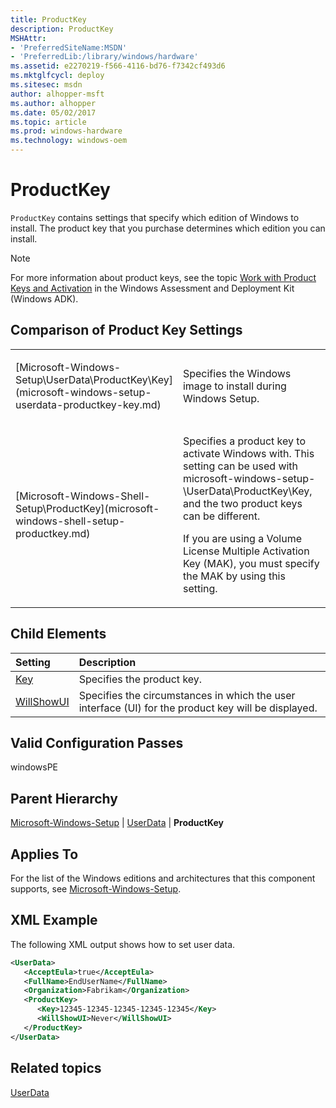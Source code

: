 ```yaml
---
title: ProductKey
description: ProductKey
MSHAttr:
- 'PreferredSiteName:MSDN'
- 'PreferredLib:/library/windows/hardware'
ms.assetid: e2270219-f566-4116-bd76-f7342cf493d6
ms.mktglfcycl: deploy
ms.sitesec: msdn
author: alhopper-msft
ms.author: alhopper
ms.date: 05/02/2017
ms.topic: article
ms.prod: windows-hardware
ms.technology: windows-oem
---
```

# ProductKey

`ProductKey` contains settings that specify which edition of Windows to install. The product key that you purchase determines which edition you can install.

> [!Note]
> For more information about product keys, see the topic [Work with Product Keys and Activation](http://go.microsoft.com/fwlink/p/?linkid=208192) in the Windows Assessment and Deployment Kit (Windows ADK).

## Comparison of Product Key Settings

<table>
<colgroup>
<col width="50%" />
<col width="50%" />
</colgroup>
<tbody>
<tr class="odd">
<td><p>[Microsoft-Windows-Setup\UserData\ProductKey\Key](microsoft-windows-setup-userdata-productkey-key.md)</p></td>
<td><p>Specifies the Windows image to install during Windows Setup.</p></td>
</tr>
<tr class="even">
<td><p>[Microsoft-Windows-Shell-Setup\ProductKey](microsoft-windows-shell-setup-productkey.md)</p></td>
<td><p>Specifies a product key to activate Windows with. This setting can be used with microsoft-windows-setup-\UserData\ProductKey\Key, and the two product keys can be different.</p>
<p>If you are using a Volume License Multiple Activation Key (MAK), you must specify the MAK by using this setting.</p></td>
</tr>
</tbody>
</table>

## Child Elements

| Setting                 | Description                                                                           |
|:------------------------|:--------------------------------------------------------------------------------------|
| [Key](microsoft-windows-setup-userdata-productkey-key.md) | Specifies the product key. |
| [WillShowUI](microsoft-windows-setup-userdata-productkey-willshowui.md) | Specifies the circumstances in which the user interface (UI) for the product key will be displayed. |

## Valid Configuration Passes

windowsPE

## Parent Hierarchy

[Microsoft-Windows-Setup](microsoft-windows-setup.md) | [UserData](microsoft-windows-setup-userdata.md) | **ProductKey**

## Applies To

For the list of the Windows editions and architectures that this component supports, see [Microsoft-Windows-Setup](microsoft-windows-setup.md).

## XML Example

The following XML output shows how to set user data.

```XML
<UserData>
   <AcceptEula>true</AcceptEula>
   <FullName>EndUserName</FullName>
   <Organization>Fabrikam</Organization>
   <ProductKey>
      <Key>12345-12345-12345-12345-12345</Key>
      <WillShowUI>Never</WillShowUI>
   </ProductKey>
</UserData>
```

## Related topics

[UserData](microsoft-windows-setup-userdata.md)
